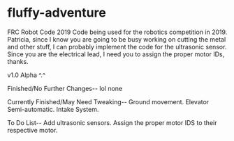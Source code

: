 # fluffy-adventure
FRC Robot Code 2019
Code being used for the robotics competition in 2019. 
Patricia, since I know you are going to be busy working on cutting the metal and other stuff, I can probably implement the code
for the ultrasonic sensor. Since you are the electrical lead, I need you to assign the proper motor IDs, thanks.

v1.0 Alpha ^.^

Finished/No Further Changes--
lol none

Currently Finished/May Need Tweaking--
Ground movement. 
Elevator Semi-automatic. 
Intake System. 

To Do List--
Add ultrasonic sensors. 
Assign the proper motor IDS to their respective motor. 
